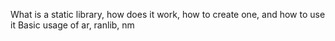 What is a static library, how does it work, how to create one, and how to use it
Basic usage of ar, ranlib, nm
